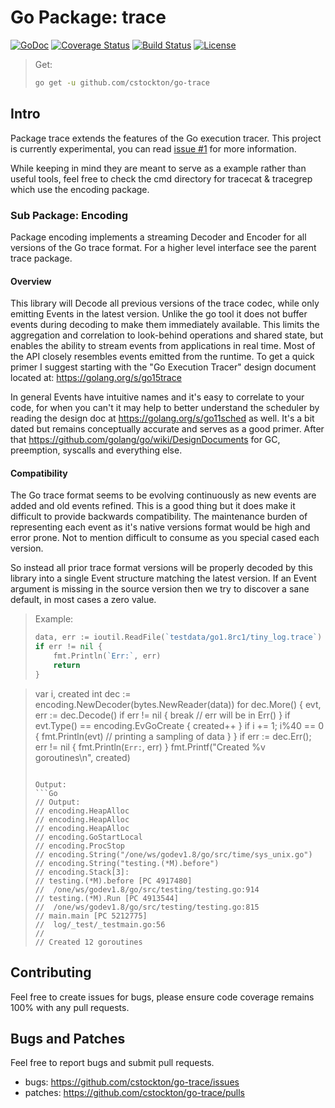 # Go Package: trace

  [![GoDoc](http://img.shields.io/badge/go-documentation-blue.svg?style=flat-square)](http://godoc.org/github.com/cstockton/go-trace)
  [![Coverage Status](https://img.shields.io/codecov/c/github/cstockton/go-trace/master.svg?style=flat-square)](https://codecov.io/github/cstockton/go-trace?branch=master)
  [![Build Status](http://img.shields.io/travis/cstockton/go-trace.svg?style=flat-square)](https://travis-ci.org/cstockton/go-trace)
  [![License](http://img.shields.io/badge/license-mit-blue.svg?style=flat-square)](https://raw.githubusercontent.com/cstockton/go-trace/master/LICENSE)

  > Get:
  > ```bash
  > go get -u github.com/cstockton/go-trace
  > ```


## Intro

Package trace extends the features of the Go execution tracer. This project is
currently experimental, you can read [issue #1](https://github.com/cstockton/go-trace/issues/1) for more information.

While keeping in mind they are meant to serve as a example rather than useful
tools, feel free to check the cmd directory for tracecat & tracegrep which use
the encoding package.

### Sub Package: Encoding

  Package encoding implements a streaming Decoder and Encoder for all versions
  of the Go trace format. For a higher level interface see the parent trace
  package.

#### Overview

  This library will Decode all previous versions of the trace codec, while only
  emitting Events in the latest version. Unlike the go tool it does not buffer
  events during decoding to make them immediately available. This limits the
  aggregation and correlation to look-behind operations and shared state, but
  enables the ability to stream events from applications in real time. Most of
  the API closely resembles events emitted from the runtime. To get a quick
  primer I suggest starting with the "Go Execution Tracer" design document
  located at: https://golang.org/s/go15trace

  In general Events have intuitive names and it's easy to correlate to your
  code, for when you can't it may help to better understand the scheduler by
  reading the design doc at https://golang.org/s/go11sched as well. It's a bit
  dated but remains conceptually accurate and serves as a good primer. After
  that https://github.com/golang/go/wiki/DesignDocuments for GC, preemption,
  syscalls and everything else.

#### Compatibility

  The Go trace format seems to be evolving continuously as new events are added
  and old events refined. This is a good thing but it does make it difficult to
  provide backwards compatibility. The maintenance burden of representing each
  event as it's native versions format would be high and error prone. Not to
  mention difficult to consume as you special cased each version.

  So instead all prior trace format versions will be properly decoded by this
  library into a single Event structure matching the latest version. If an
  Event argument is missing in the source version then we try to discover a
  sane default, in most cases a zero value.

  > Example:
  > ```Go
  > data, err := ioutil.ReadFile(`testdata/go1.8rc1/tiny_log.trace`)
  > if err != nil {
  > 	fmt.Println(`Err:`, err)
  > 	return
  > }

  > var i, created int
  > dec := encoding.NewDecoder(bytes.NewReader(data))
  > for dec.More() {
  > 	evt, err := dec.Decode()
  > 	if err != nil {
  > 		break // err will be in Err()
  > 	}
  > 	if evt.Type() == encoding.EvGoCreate {
  > 		created++
  > 	}
  > 	if i += 1; i%40 == 0 {
  > 		fmt.Println(evt) // printing a sampling of data
  > 	}
  > }
  > if err := dec.Err(); err != nil {
  > 	fmt.Println(`Err:`, err)
  > }
  > fmt.Printf("Created %v goroutines\n", created)
  > ```
  >
  > Output:
  > ```Go
  > // Output:
  > // encoding.HeapAlloc
  > // encoding.HeapAlloc
  > // encoding.HeapAlloc
  > // encoding.GoStartLocal
  > // encoding.ProcStop
  > // encoding.String("/one/ws/godev1.8/go/src/time/sys_unix.go")
  > // encoding.String("testing.(*M).before")
  > // encoding.Stack[3]:
  > // testing.(*M).before [PC 4917480]
  > // 	/one/ws/godev1.8/go/src/testing/testing.go:914
  > // testing.(*M).Run [PC 4913544]
  > // 	/one/ws/godev1.8/go/src/testing/testing.go:815
  > // main.main [PC 5212775]
  > // 	log/_test/_testmain.go:56
  > //
  > // Created 12 goroutines
  > ```


## Contributing

Feel free to create issues for bugs, please ensure code coverage remains 100%
with any pull requests.


## Bugs and Patches

  Feel free to report bugs and submit pull requests.

  * bugs:
    <https://github.com/cstockton/go-trace/issues>
  * patches:
    <https://github.com/cstockton/go-trace/pulls>
